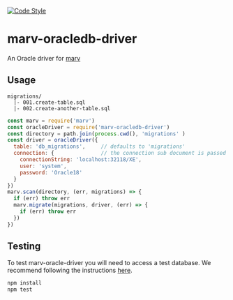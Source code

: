 [![Code Style](https://img.shields.io/badge/code%20style-imperative-brightgreen.svg)](https://github.com/guidesmiths/eslint-config-imperative)

# marv-oracledb-driver
An Oracle driver for [marv](https://www.npmjs.com/package/marv)

## Usage
```
migrations/
  |- 001.create-table.sql
  |- 002.create-another-table.sql
```

```js
const marv = require('marv')
const oracleDriver = require('marv-oracledb-driver')
const directory = path.join(process.cwd(), 'migrations' )
const driver = oracleDriver({
  table: 'db_migrations',     // defaults to 'migrations'
  connection: {               // the connection sub document is passed directly to oracledb.getConnection
    connectionString: 'localhost:32118/XE',
    user: 'system',
    password: 'Oracle18'
  }
})
marv.scan(directory, (err, migrations) => {
  if (err) throw err
  marv.migrate(migrations, driver, (err) => {
    if (err) throw err
  })
})
```

## Testing
To test marv-oracle-driver you will need to access a test database. We recommend following the instructions [here](https://github.com/fuzziebrain/docker-oracle-xe).

```bash
npm install
npm test
```
